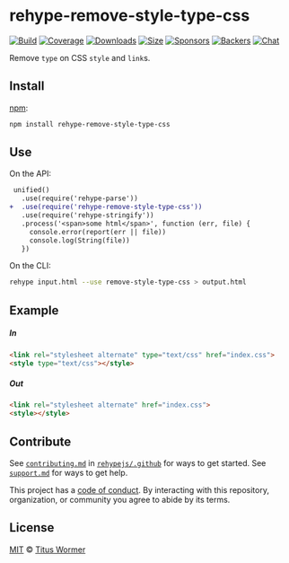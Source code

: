 <!--This file is generated by `build-packages.js`-->

# rehype-remove-style-type-css

[![Build][build-badge]][build]
[![Coverage][coverage-badge]][coverage]
[![Downloads][downloads-badge]][downloads]
[![Size][size-badge]][size]
[![Sponsors][sponsors-badge]][collective]
[![Backers][backers-badge]][collective]
[![Chat][chat-badge]][chat]

Remove `type` on CSS `style` and `link`s.

## Install

[npm][]:

```sh
npm install rehype-remove-style-type-css
```

## Use

On the API:

```diff
 unified()
   .use(require('rehype-parse'))
+  .use(require('rehype-remove-style-type-css'))
   .use(require('rehype-stringify'))
   .process('<span>some html</span>', function (err, file) {
     console.error(report(err || file))
     console.log(String(file))
   })
```

On the CLI:

```sh
rehype input.html --use remove-style-type-css > output.html
```

## Example

##### In

```html
<link rel="stylesheet alternate" type="text/css" href="index.css">
<style type="text/css"></style>
```

##### Out

```html
<link rel="stylesheet alternate" href="index.css">
<style></style>
```

## Contribute

See [`contributing.md`][contributing] in [`rehypejs/.github`][health] for ways
to get started.
See [`support.md`][support] for ways to get help.

This project has a [code of conduct][coc].
By interacting with this repository, organization, or community you agree to
abide by its terms.

## License

[MIT][license] © [Titus Wormer][author]

[build-badge]: https://img.shields.io/travis/rehypejs/rehype-minify.svg

[build]: https://travis-ci.org/rehypejs/rehype-minify

[coverage-badge]: https://img.shields.io/codecov/c/github/rehypejs/rehype-minify.svg

[coverage]: https://codecov.io/github/rehypejs/rehype-minify

[downloads-badge]: https://img.shields.io/npm/dm/rehype-remove-style-type-css.svg

[downloads]: https://www.npmjs.com/package/rehype-remove-style-type-css

[size-badge]: https://img.shields.io/bundlephobia/minzip/rehype-remove-style-type-css.svg

[size]: https://bundlephobia.com/result?p=rehype-remove-style-type-css

[sponsors-badge]: https://opencollective.com/unified/sponsors/badge.svg

[backers-badge]: https://opencollective.com/unified/backers/badge.svg

[collective]: https://opencollective.com/unified

[chat-badge]: https://img.shields.io/badge/chat-discussions-success.svg

[chat]: https://github.com/rehypejs/rehype/discussions

[npm]: https://docs.npmjs.com/cli/install

[health]: https://github.com/rehypejs/.github

[contributing]: https://github.com/rehypejs/.github/blob/main/contributing.md

[support]: https://github.com/rehypejs/.github/blob/main/support.md

[coc]: https://github.com/rehypejs/.github/blob/main/code-of-conduct.md

[license]: https://github.com/rehypejs/rehype-minify/blob/main/license

[author]: https://wooorm.com
